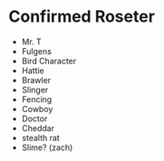 # Confirmed Roseter
- Mr. T
- Fulgens
- Bird Character
- Hattie
- Brawler
- Slinger
- Fencing
- Cowboy
- Doctor
- Cheddar
- stealth rat
- Slime? (zach)
